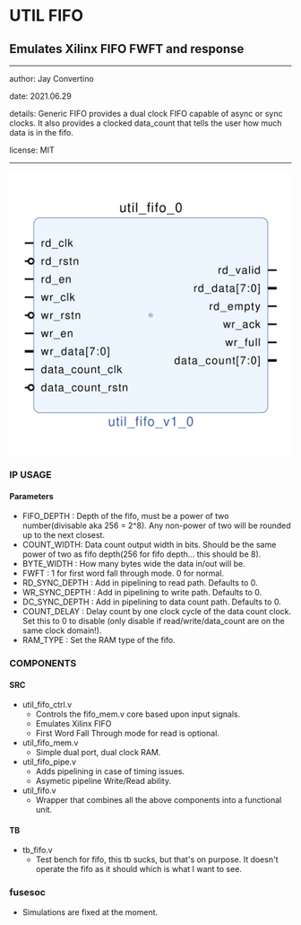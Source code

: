 # UTIL FIFO
## Emulates Xilinx FIFO FWFT and response
---

   author: Jay Convertino  
   
   date: 2021.06.29  
   
   details: Generic FIFO provides a dual clock FIFO capable of async or sync clocks. It also provides a clocked data_count that tells the user how much data is in the fifo.  
   
   license: MIT   
   
---

![rtl_img](./rtl.png)

### IP USAGE
#### Parameters

* FIFO_DEPTH : Depth of the fifo, must be a power of two number(divisable aka 256 = 2^8). Any non-power of two will be rounded up to the next closest.
* COUNT_WIDTH: Data count output width in bits. Should be the same power of two as fifo depth(256 for fifo depth... this should be 8).
* BYTE_WIDTH : How many bytes wide the data in/out will be.
* FWFT       : 1 for first word fall through mode. 0 for normal.
* RD_SYNC_DEPTH : Add in pipelining to read path. Defaults to 0.
* WR_SYNC_DEPTH : Add in pipelining to write path. Defaults to 0.
* DC_SYNC_DEPTH : Add in pipelining to data count path. Defaults to 0.
* COUNT_DELAY   : Delay count by one clock cycle of the data count clock. Set this to 0 to disable (only disable if read/write/data_count are on the same clock domain!).
* RAM_TYPE      : Set the RAM type of the fifo.

### COMPONENTS
#### SRC

* util_fifo_ctrl.v
  * Controls the fifo_mem.v core based upon input signals.
  * Emulates Xilinx FIFO
  * First Word Fall Through mode for read is optional.
* util_fifo_mem.v
  * Simple dual port, dual clock RAM.
* util_fifo_pipe.v
  * Adds pipelining in case of timing issues.
  * Asymetic pipeline Write/Read ability.
* util_fifo.v
  * Wrapper that combines all the above components into a functional unit.
  
#### TB

* tb_fifo.v
  * Test bench for fifo, this tb sucks, but that's on purpose. It doesn't operate the fifo as it should which is what I want to see.
  
### fusesoc

* Simulations are fixed at the moment.
